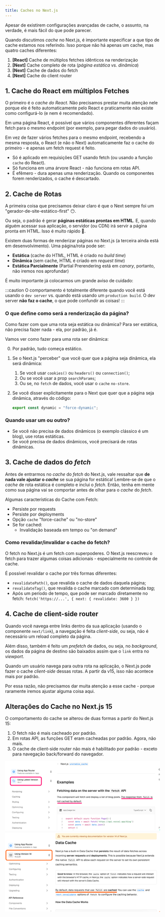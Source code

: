 ```yaml
---
title: Caches no Next.js
---
```


Apesar de existirem configurações avançadas de cache, o assunto, na verdade, é mais fácil do que pode parecer.

Quando discutimos *cache* no Next.js, é importante especificar a que tipo de cache estamos nos referindo. Isso porque não há apenas um cache, mas quatro caches diferentes:

1. **[React]** Cache de múltiplos fetches idênticos na renderização
2. **[Next]** Cache completo de rota (*página estática vs. dinâmica*)
3. **[Next]** Cache de dados do fetch
4. **[Next]** Cache do client router

## 1. Cache do React em múltiplos Fetches

O primeiro é o *cache do React*. Não precisamos prestar muita atenção nele porque ele é feito automaticamente pelo React e praticamente não existe como configurá-lo (e nem é recomendado).

Em uma página React, é possível que vários componentes diferentes façam fetch para o mesmo endpoint (por exemplo, para pegar dados do usuário).

Em vez de fazer vários fetches para o mesmo endpoint, recebendo a mesma resposta, o React (e não o Next) automaticamente faz o cache do primeiro - e apenas um fetch request é feito.

- Só é aplicado em requisições GET usando fetch (ou usando a função `cache` do React).
- Só funciona em uma árvore React - não funciona em rotas API.
- É efêmero - dura apenas uma renderização. Quando os componentes forem renderizados, o cache é descartado.

## 2. Cache de Rotas

A primeira coisa que precisamos deixar claro é que o Next sempre foi um "gerador-de-site-estático-first" 😶.

Ou seja, o padrão é gerar **páginas estáticas prontas em HTML**. E, quando alguém acessar sua aplicação, o servidor (ou CDN) irá servir a página pronta em HTML. Isso é muito rápido 🚄.

Existem duas formas de renderizar páginas no Next.js (a terceira ainda está em desenvolvimento). Uma página/rota pode ser:

- **Estática** (cache do HTML, HTML é criado no *build time*)
- **Dinâmica** (sem cache, HTML é criado em *request time*)
- **Estática Parcialmente** (Partial Prerendering está em *canary*, portanto, não iremos nos aprofundar)

É muito importante já colocarmos um grande aviso de cuidado:

:::caution
O comportamento é totalmente diferente quando você está usando o `dev server` vs. quando está usando um `production build`. O dev server **não faz o cache**, o que pode confundir as coisas!
:::

### O que define como será a renderização da página?

Como fazer com que uma rota seja estática ou dinâmica? Para ser estática, não precisa fazer nada - ela, por padrão, já é.

Vamos ver como fazer para uma rota ser dinâmica:

0. Por padrão, tudo começa estático.
1. Se o Next.js "perceber" que você quer que a página seja dinâmica, ela será dinâmica:
    1. Se você usar `cookies()` ou `headers()` ou `connection()`;
    2. Ou se você usar a prop `searchParams`;
    3. Ou se, no `fetch` de dados, você usar o `cache` `no-store`.
2. Se você disser explicitamente para o Next que quer que a página seja dinâmica, através do código:

    ```typescript
    export const dynamic = "force-dynamic";
    ```

### Quando usar um ou outro?

- Se você não precisa de dados dinâmicos (o exemplo clássico é um blog), use rotas estáticas.
- Se você precisa de dados dinâmicos, você precisará de rotas dinâmicas.

## 3. Cache de dados do *fetch*

Antes de entrarmos no *cache* do *fetch* do Next.js, vale ressaltar que **de nada vale ajustar o *cache*** se sua página for estática! Lembre-se de que o *cache* de rota estática é completo e inclui o *fetch*. Então, tenha em mente como sua página vai se comportar antes de olhar para o *cache* do *fetch*.

Algumas características do Cache com Fetch:

- Persiste por requests
- Persiste por deployments
- Opção `cache` "force-cache" ou "no-store"
- Se for cached:
  - Invalidação baseada em tempo ou "on demand"

### Como revalidar/invalidar o cache do fetch?

O fetch no Next.js é um fetch com superpoderes. O Next.js reescreveu o fetch para trazer algumas coisas adicionais - especialmente no controle de cache.

É possível revalidar o cache por três formas diferentes:

- `revalidatePath()`, que revalida o cache de dados daquela página;
- `revalidateTag()`, que revalida o cache marcado com determinada *tag*;
- Após um período de tempo, que pode ser marcado diretamente no fetch:
    `fetch('https://...', { next: { revalidate: 3600 } })`

## 4. Cache de client-side router

Quando você navega entre links dentro da sua aplicação (usando o componente `next/link`), a navegação é feita *client-side*, ou seja, não é necessário um reload completo da página.

Além disso, também é feito um *prefetch* de dados, ou seja, no *background*, os dados da página de destino são baixados assim que o `link` entra no *viewport*.

Quando um usuário navega para outra rota na aplicação, o Next.js pode fazer o cache *client-side* dessas rotas. A partir da v15, isso não acontece mais por padrão.

Por essa razão, não precisamos dar muita atenção a esse cache - porque raramente iremos ajustar alguma coisa aqui.

<!-- <https://x.com/asidorenko_/status/1794409654740799636> -->

## Alterações do Cache no Next.js 15

O comportamento do cache se alterou de duas formas a partir do Next.js 15:

1. O fetch não é mais cacheado por padrão.
2. Em rotas API, as funções GET eram cacheadas por padrão. Agora, não mais.
3. O cache de client-side router não mais é habilitado por padrão - exceto para navegação back/forward do navegador.

![alt text](image.png)
![alt text](image-1.png)
